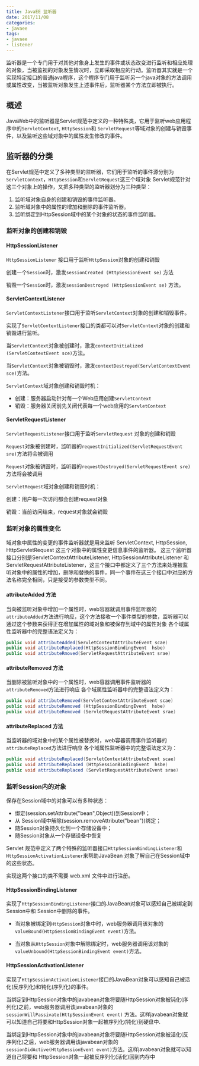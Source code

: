 ```yaml
---
title: JavaEE 监听器
date: 2017/11/08
categories:
- javaee
tags:
- javaee
- listener
---
```


监听器是一个专门用于对其他对象身上发生的事件或状态改变进行监听和相应处理的对象，当被监视的对象发生情况时，立即采取相应的行动。监听器其实就是一个实现特定接口的普通java程序，这个程序专门用于监听另一个java对象的方法调用或属性改变，当被监听对象发生上述事件后，监听器某个方法立即被执行。

## 概述

JavaWeb中的监听器是Servlet规范中定义的一种特殊类，它用于监听web应用程序中的`ServletContext`, `HttpSession`和 `ServletRequest`等域对象的创建与销毁事件，以及监听这些域对象中的属性发生修改的事件。

## 监听器的分类

在Servlet规范中定义了多种类型的监听器，它们用于监听的事件源分别为`ServletContext`，`HttpSession`和`ServletRequest`这三个域对象
Servlet规范针对这三个对象上的操作，又把多种类型的监听器划分为三种类型：

1. 监听域对象自身的创建和销毁的事件监听器。
2. 监听域对象中的属性的增加和删除的事件监听器。
3. 监听绑定到HttpSession域中的某个对象的状态的事件监听器。

### 监听对象的创建和销毁

#### HttpSessionListener

`HttpSessionListener` 接口用于监听`HttpSession`对象的创建和销毁

创建一个`Session`时，激发`sessionCreated (HttpSessionEvent se)` 方法

销毁一个`Session`时，激发`sessionDestroyed (HttpSessionEvent se)` 方法。

#### ServletContextListener

`ServletContextListener`接口用于监听`ServletContext`对象的创建和销毁事件。

实现了`ServletContextListener`接口的类都可以对`ServletContext`对象的创建和销毁进行监听。

当`ServletContext`对象被创建时，激发`contextInitialized (ServletContextEvent sce)`方法。

当`ServletContext`对象被销毁时，激发`contextDestroyed(ServletContextEvent sce)`方法。

`ServletContext`域对象创建和销毁时机：

- 创建：服务器启动针对每一个Web应用创建`ServletContext`
- 销毁：服务器关闭前先关闭代表每一个web应用的`ServletContext`

#### ServletRequestListener

`ServletRequestListener`接口用于监听`ServletRequest` 对象的创建和销毁

`Request`对象被创建时，监听器的`requestInitialized(ServletRequestEvent sre)`方法将会被调用

`Request`对象被销毁时，监听器的`requestDestroyed(ServletRequestEvent sre)`方法将会被调用

`ServletRequest`域对象创建和销毁时机：

创建：用户每一次访问都会创建request对象

销毁：当前访问结束，request对象就会销毁

### 监听对象的属性变化

域对象中属性的变更的事件监听器就是用来监听 ServletContext, HttpSession, HttpServletRequest 这三个对象中的属性变更信息事件的监听器。
这三个监听器接口分别是ServletContextAttributeListener, HttpSessionAttributeListener 和ServletRequestAttributeListener，这三个接口中都定义了三个方法来处理被监听对象中的属性的增加，删除和替换的事件，同一个事件在这三个接口中对应的方法名称完全相同，只是接受的参数类型不同。

#### attributeAdded 方法

当向被监听对象中增加一个属性时，web容器就调用事件监听器的`attributeAdded`方法进行响应，这个方法接收一个事件类型的参数，监听器可以通过这个参数来获得正在增加属性的域对象和被保存到域中的属性对象
各个域属性监听器中的完整语法定义为：

```java
public void attributeAdded(ServletContextAttributeEvent scae)
public void attributeReplaced(HttpSessionBindingEvent  hsbe)
public void attributeRmoved(ServletRequestAttributeEvent srae)
```

#### attributeRemoved 方法

当删除被监听对象中的一个属性时，web容器调用事件监听器的`attributeRemoved`方法进行响应
各个域属性监听器中的完整语法定义为：

```java
public void attributeRemoved(ServletContextAttributeEvent scae)
public void attributeRemoved (HttpSessionBindingEvent  hsbe)
public void attributeRemoved (ServletRequestAttributeEvent srae)
```

#### attributeReplaced 方法

当监听器的域对象中的某个属性被替换时，web容器调用事件监听器的`attributeReplaced`方法进行响应
各个域属性监听器中的完整语法定义为：

```java
public void attributeReplaced(ServletContextAttributeEvent scae)
public void attributeReplaced (HttpSessionBindingEvent  hsbe)
public void attributeReplaced (ServletRequestAttributeEvent srae)
```
### 监听Session内的对象

保存在Session域中的对象可以有多种状态：

- 绑定(session.setAttribute("bean",Object))到Session中；
- 从 Session域中解除(session.removeAttribute("bean"))绑定；
- 随Session对象持久化到一个存储设备中；
- 随Session对象从一个存储设备中恢复

Servlet 规范中定义了两个特殊的监听器接口`HttpSessionBindingListener`和`HttpSessionActivationListener`来帮助JavaBean 对象了解自己在Session域中的这些状态。

实现这两个接口的类不需要 web.xml 文件中进行注册。

#### HttpSessionBindingListener

实现了`HttpSessionBindingListener`接口的JavaBean对象可以感知自己被绑定到Session中和 Session中删除的事件。

- 当对象被绑定到`HttpSession`对象中时，web服务器调用该对象的`valueBound(HttpSessionBindingEvent event)`方法。

- 当对象从`HttpSession`对象中解除绑定时，web服务器调用该对象的`valueUnbound(HttpSessionBindingEvent event)`方法。

#### HttpSessionActivationListener

实现了`HttpSessionActivationListener`接口的JavaBean对象可以感知自己被活化(反序列化)和钝化(序列化)的事件。

当绑定到HttpSession对象中的javabean对象将要随HttpSession对象被钝化(序列化)之前，web服务器调用该javabean对象的`sessionWillPassivate(HttpSessionEvent event)` 方法。这样javabean对象就可以知道自己将要和HttpSession对象一起被序列化(钝化)到硬盘中.

当绑定到HttpSession对象中的javabean对象将要随HttpSession对象被活化(反序列化)之后，web服务器调用该javabean对象的`sessionDidActive(HttpSessionEvent event)`方法。这样javabean对象就可以知道自己将要和 HttpSession对象一起被反序列化(活化)回到内存中

